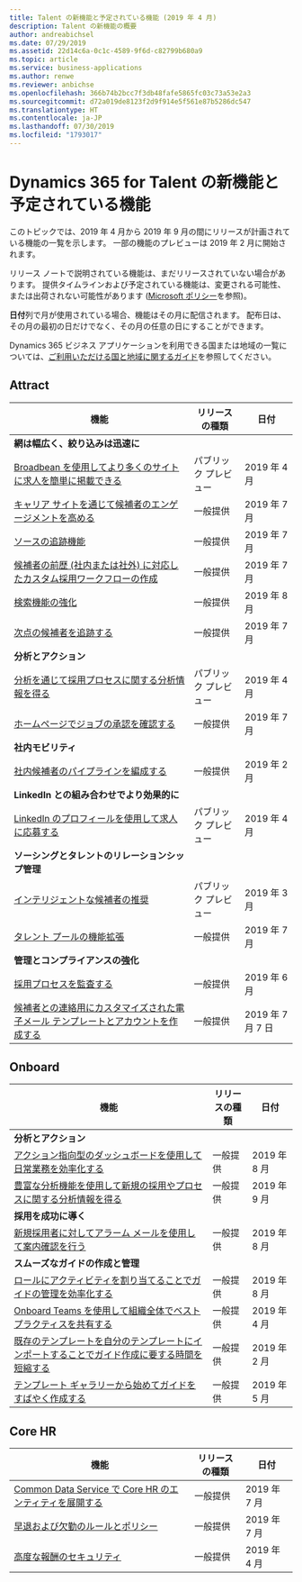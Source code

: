 ```yaml
---
title: Talent の新機能と予定されている機能 (2019 年 4 月)
description: Talent の新機能の概要
author: andreabichsel
ms.date: 07/29/2019
ms.assetid: 22d14c6a-0c1c-4589-9f6d-c82799b680a9
ms.topic: article
ms.service: business-applications
ms.author: renwe
ms.reviewer: anbichse
ms.openlocfilehash: 366b74b2bcc7f3db48fafe5865fc03c73a53e2a3
ms.sourcegitcommit: d72a019de8123f2d9f914e5f561e87b5286dc547
ms.translationtype: HT
ms.contentlocale: ja-JP
ms.lasthandoff: 07/30/2019
ms.locfileid: "1793017"
---
```

# <a name="whats-new-and-planned-for-dynamics-365-for-talent"></a>Dynamics 365 for Talent の新機能と予定されている機能

このトピックでは、2019 年 4 月から 2019 年 9 月の間にリリースが計画されている機能の一覧を示します。 一部の機能のプレビューは 2019 年 2 月に開始されます。   

リリース ノートで説明されている機能は、まだリリースされていない場合があります。 提供タイムラインおよび予定されている機能は、変更される可能性、または出荷されない可能性があります ([Microsoft ポリシー](https://go.microsoft.com/fwlink/p/?linkid=2007332)を参照)。

**日付**列で月が使用されている場合、機能はその月に配信されます。 配布日は、その月の最初の日だけでなく、その月の任意の日にすることができます。

Dynamics 365 ビジネス アプリケーションを利用できる国または地域の一覧については、[ご利用いただける国と地域に関するガイド](https://aka.ms/dynamics_365_international_availability_deck)を参照してください。


<!--Note:- Some of the features marked for April 2019 might ship earlier. These will
be published in the right edition of the release notes (October 2018 vs. April
2019) when we publish this externally.-->


## <a name="attract"></a>Attract

| 機能                                            | リリースの種類         | 日付 |
|----------------------------------------------------|----------------------|----------------------|
| **網は幅広く、絞り込みは迅速に**                          |                      |                      |
| [Broadbean を使用してより多くのサイトに求人を簡単に掲載できる](attract/easily-post-jobs-more-sites.md)                | パブリック プレビュー | 2019 年 4 月           |
| [キャリア サイトを通じて候補者のエンゲージメントを高める](attract/improve-candidate-engagement-via-career-site.md)    | 一般提供 | 2019 年 7 月           |
| [ソースの追跡機能](attract/track-job-site-return-investment-candidate-origin.md)      | 一般提供 | 2019 年 7 月           |
| [候補者の前歴 (社内または社外) に対応したカスタム採用ワークフローの作成](attract/create-custom-recruiting-workflows-that-map-candidate-origin-internal-vs-external.md) | 一般提供 | 2019 年 7 月           |
| [検索機能の強化](attract/search-enhancements.md) | 一般提供 | 2019 年 8 月           |
| [次点の候補者を追跡する](attract/silver-medalists.md)   | 一般提供 | 2019 年 7 月 |
| **分析とアクション**                            |                      |                      |
| [分析を通じて採用プロセスに関する分析情報を得る](attract/use-analytics-hiring-process-insights.md)     | パブリック プレビュー | 2019 年 4 月           |
| [ホームページでジョブの承認を確認する](attract/view-job-approvals-home-page.md) | 一般提供 | 2019 年 7 月 |
| **社内モビリティ**                              |                      |                      |
| [社内候補者のパイプラインを編成する](attract/organize-internal-candidate-pipeline.md)       | 一般提供 | 2019 年 2 月 |
| **LinkedIn との組み合わせでより効果的に**                  |                      |                      |
| [LinkedIn のプロフィールを使用して求人に応募する](attract/use-linkedin-profile-apply-job.md)            | パブリック プレビュー | 2019 年 4 月           |
| **ソーシングとタレントのリレーションシップ管理**                 |                      |                      |
| [インテリジェントな候補者の推奨](attract/prospect-recommendations.md) | パブリック プレビュー  | 2019 年 3 月  |
| [タレント プールの機能拡張](attract/talent-pool-enhancements.md)    | 一般提供 | 2019 年 7 月           |
| **管理とコンプライアンスの強化**     |                      |                      |
| [採用プロセスを監査する](attract/audit-your-hiring-process.md)   | 一般提供 | 2019 年 6 月           |
| [候補者との連絡用にカスタマイズされた電子メール テンプレートとアカウントを作成する](attract/create-customized-e-mail-templates-accounts-candidate-communications.md)          | 一般提供 | 2019 年 7 月 7 日           |

##  <a name="onboard"></a>Onboard

| 機能                                            | リリースの種類         | 日付 |
|----------------------------------------------------|----------------------|----------------------|
| **分析とアクション**                           |                      |                      |
| [アクション指向型のダッシュボードを使用して日常業務を効率化する](onboard/use-action-oriented-dashboards-streamline-daily-tasks.md)            | 一般提供 | 2019 年 8 月           |
| [豊富な分析機能を使用して新規の採用やプロセスに関する分析情報を得る](onboard/leverage-rich-analytics-get-insight-into-new-hires-processes.md)|   一般提供 | 2019 年 9 月           |
| **採用を成功に導く**                            |                      |                      |
| [新規採用者に対してアラーム メールを使用して案内確認を行う](onboard/encourage-guide-completion-new-hire-reminder-emails.md)         | 一般提供 | 2019 年 8 月           |
| **スムーズなガイドの作成と管理**                            |                      |                      |
| [ロールにアクティビティを割り当てることでガイドの管理を効率化する](onboard/assign-activities-roles.md)     | 一般提供 | 2019 年 8 月           |
| [Onboard Teams を使用して組織全体でベスト プラクティスを共有する](onboard/share-best-practices-teams.md)         | 一般提供 | 2019 年 4 月           |
| [既存のテンプレートを自分のテンプレートにインポートすることでガイド作成に要する時間を短縮する](onboard/import-template-into-yours.md)         | 一般提供 | 2019 年 2 月           |
| [テンプレート ギャラリーから始めてガイドをすばやく作成する](onboard/template-gallery.md) | 一般提供 | 2019 年 5 月 |

##  <a name="core-hr"></a>Core HR

| 機能                                 | リリースの種類         | 日付 |
|-----------------------------------------|----------------------|----------------------|
| [Common Data Service で Core HR のエンティティを展開する](core-hr/expand-data-entities-cds-apps.md) | 一般提供 | 2019 年 7 月           |
| [早退および欠勤のルールとポリシー](core-hr/leave-absence-rules.md)  | 一般提供 | 2019 年 7 月 |
| [高度な報酬のセキュリティ](core-hr/advanced-compensation-security.md) | 一般提供 | 2019 年 4 月 |















